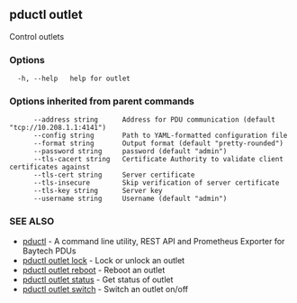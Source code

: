 ## pductl outlet

Control outlets

### Options

```
  -h, --help   help for outlet
```

### Options inherited from parent commands

```
      --address string      Address for PDU communication (default "tcp://10.208.1.1:4141")
      --config string       Path to YAML-formatted configuration file
      --format string       Output format (default "pretty-rounded")
      --password string     password (default "admin")
      --tls-cacert string   Certificate Authority to validate client certificates against
      --tls-cert string     Server certificate
      --tls-insecure        Skip verification of server certificate
      --tls-key string      Server key
      --username string     Username (default "admin")
```

### SEE ALSO

* [pductl](pductl.md)	 - A command line utility, REST API and Prometheus Exporter for Baytech PDUs
* [pductl outlet lock](pductl_outlet_lock.md)	 - Lock or unlock an outlet
* [pductl outlet reboot](pductl_outlet_reboot.md)	 - Reboot an outlet
* [pductl outlet status](pductl_outlet_status.md)	 - Get status of outlet
* [pductl outlet switch](pductl_outlet_switch.md)	 - Switch an outlet on/off

